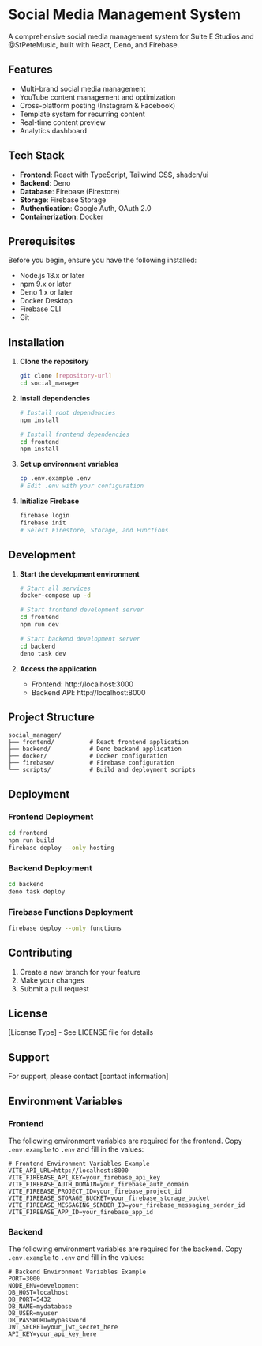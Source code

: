 # Social Media Management System

A comprehensive social media management system for Suite E Studios and @StPeteMusic, built with React, Deno, and Firebase.

## Features

- Multi-brand social media management
- YouTube content management and optimization
- Cross-platform posting (Instagram & Facebook)
- Template system for recurring content
- Real-time content preview
- Analytics dashboard

## Tech Stack

- **Frontend**: React with TypeScript, Tailwind CSS, shadcn/ui
- **Backend**: Deno
- **Database**: Firebase (Firestore)
- **Storage**: Firebase Storage
- **Authentication**: Google Auth, OAuth 2.0
- **Containerization**: Docker

## Prerequisites

Before you begin, ensure you have the following installed:

- Node.js 18.x or later
- npm 9.x or later
- Deno 1.x or later
- Docker Desktop
- Firebase CLI
- Git

## Installation

1. **Clone the repository**
   ```bash
   git clone [repository-url]
   cd social_manager
   ```

2. **Install dependencies**
   ```bash
   # Install root dependencies
   npm install

   # Install frontend dependencies
   cd frontend
   npm install
   ```

3. **Set up environment variables**
   ```bash
   cp .env.example .env
   # Edit .env with your configuration
   ```

4. **Initialize Firebase**
   ```bash
   firebase login
   firebase init
   # Select Firestore, Storage, and Functions
   ```

## Development

1. **Start the development environment**
   ```bash
   # Start all services
   docker-compose up -d

   # Start frontend development server
   cd frontend
   npm run dev

   # Start backend development server
   cd backend
   deno task dev
   ```

2. **Access the application**
   - Frontend: http://localhost:3000
   - Backend API: http://localhost:8000

## Project Structure

```
social_manager/
├── frontend/          # React frontend application
├── backend/           # Deno backend application
├── docker/            # Docker configuration
├── firebase/          # Firebase configuration
└── scripts/           # Build and deployment scripts
```

## Deployment

### Frontend Deployment
```bash
cd frontend
npm run build
firebase deploy --only hosting
```

### Backend Deployment
```bash
cd backend
deno task deploy
```

### Firebase Functions Deployment
```bash
firebase deploy --only functions
```

## Contributing

1. Create a new branch for your feature
2. Make your changes
3. Submit a pull request

## License

[License Type] - See LICENSE file for details

## Support

For support, please contact [contact information]

## Environment Variables

### Frontend
The following environment variables are required for the frontend. Copy `.env.example` to `.env` and fill in the values:

```
# Frontend Environment Variables Example
VITE_API_URL=http://localhost:8000
VITE_FIREBASE_API_KEY=your_firebase_api_key
VITE_FIREBASE_AUTH_DOMAIN=your_firebase_auth_domain
VITE_FIREBASE_PROJECT_ID=your_firebase_project_id
VITE_FIREBASE_STORAGE_BUCKET=your_firebase_storage_bucket
VITE_FIREBASE_MESSAGING_SENDER_ID=your_firebase_messaging_sender_id
VITE_FIREBASE_APP_ID=your_firebase_app_id
```

### Backend
The following environment variables are required for the backend. Copy `.env.example` to `.env` and fill in the values:

```
# Backend Environment Variables Example
PORT=3000
NODE_ENV=development
DB_HOST=localhost
DB_PORT=5432
DB_NAME=mydatabase
DB_USER=myuser
DB_PASSWORD=mypassword
JWT_SECRET=your_jwt_secret_here
API_KEY=your_api_key_here
``` 